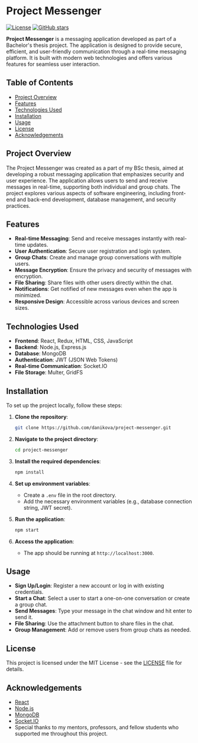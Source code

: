 # Project Messenger

[![License](https://img.shields.io/badge/License-MIT-blue.svg)](https://opensource.org/licenses/MIT)
[![GitHub stars](https://img.shields.io/github/stars/danikova/project-messenger)](https://github.com/danikova/project-messenger/stargazers)

**Project Messenger** is a messaging application developed as part of a Bachelor's thesis project. The application is designed to provide secure, efficient, and user-friendly communication through a real-time messaging platform. It is built with modern web technologies and offers various features for seamless user interaction.

## Table of Contents

- [Project Overview](#project-overview)
- [Features](#features)
- [Technologies Used](#technologies-used)
- [Installation](#installation)
- [Usage](#usage)
- [License](#license)
- [Acknowledgements](#acknowledgements)

## Project Overview

The Project Messenger was created as a part of my BSc thesis, aimed at developing a robust messaging application that emphasizes security and user experience. The application allows users to send and receive messages in real-time, supporting both individual and group chats. The project explores various aspects of software engineering, including front-end and back-end development, database management, and security practices.

## Features

- **Real-time Messaging**: Send and receive messages instantly with real-time updates.
- **User Authentication**: Secure user registration and login system.
- **Group Chats**: Create and manage group conversations with multiple users.
- **Message Encryption**: Ensure the privacy and security of messages with encryption.
- **File Sharing**: Share files with other users directly within the chat.
- **Notifications**: Get notified of new messages even when the app is minimized.
- **Responsive Design**: Accessible across various devices and screen sizes.

## Technologies Used

- **Frontend**: React, Redux, HTML, CSS, JavaScript
- **Backend**: Node.js, Express.js
- **Database**: MongoDB
- **Authentication**: JWT (JSON Web Tokens)
- **Real-time Communication**: Socket.IO
- **File Storage**: Multer, GridFS

## Installation

To set up the project locally, follow these steps:

1. **Clone the repository**:
   ```bash
   git clone https://github.com/danikova/project-messenger.git
   ```
2. **Navigate to the project directory**:
   ```bash
   cd project-messenger
   ```
3. **Install the required dependencies**:
   ```bash
   npm install
   ```
4. **Set up environment variables**:
   - Create a `.env` file in the root directory.
   - Add the necessary environment variables (e.g., database connection string, JWT secret).

5. **Run the application**:
   ```bash
   npm start
   ```
6. **Access the application**:
   - The app should be running at `http://localhost:3000`.

## Usage

- **Sign Up/Login**: Register a new account or log in with existing credentials.
- **Start a Chat**: Select a user to start a one-on-one conversation or create a group chat.
- **Send Messages**: Type your message in the chat window and hit enter to send it.
- **File Sharing**: Use the attachment button to share files in the chat.
- **Group Management**: Add or remove users from group chats as needed.

## License

This project is licensed under the MIT License - see the [LICENSE](LICENSE) file for details.

## Acknowledgements

- [React](https://reactjs.org/)
- [Node.js](https://nodejs.org/)
- [MongoDB](https://www.mongodb.com/)
- [Socket.IO](https://socket.io/)
- Special thanks to my mentors, professors, and fellow students who supported me throughout this project.
